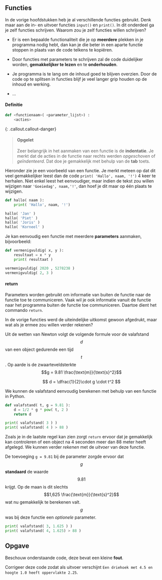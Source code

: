 ## Functies
In de vorige hoofdstukken heb je al verschillende functies gebruikt. Denk maar aan de in- en uitvoer functies `input()` en `print()`. In dit onderdeel ga je zelf functies schrijven. Waarom zou je zelf functies willen schrijven?

-   Er is een bepaalde functionaliteit die je op **meerdere** plekken in je programma nodig hebt, dan kan je die beter in een aparte functie stoppen in plaats van de code telkens te kopiëren.

-   Door functies met parameters te schrijven zal de code duidelijker worden, **gemakkelijker te lezen** en te **onderhouden**.

-   Je programma is te lang om de inhoud goed te blijven overzien. Door de code op te splitsen in functies blijf je veel langer grip houden op de inhoud en werking.

-   ...

#### Definitie
```python
def <functienaam>( <parameter_lijst>) :
    <acties>
```

{: .callout.callout-danger}
> #### Opgelet
> Zeer belangrijk in het aanmaken van een functie is de **indentatie**. Je merkt dat de acties in de functie naar rechts werden *opgeschoven* of *geïndenteerd*. Dat doe je gemakkelijk met behulp van de **tab** toets.

Hieronder zie je een voorbeeld van een functie. Je merkt meteen op dat dit veel gemakkelijker leest dan de code `print( 'Hallo', naam, '!')` 4 keer te herhalen. Niet enkel leest het eenvoudiger, maar indien de tekst zou willen wijzigen naar `'Goeiedag', naam,'!'`, dan hoef je dit maar op één plaats te wijzigen.

```python
def hallo( naam ):
    print( 'Hallo', naam, '!')

hallo( 'Jan' )
hallo( 'Piet' )
hallo( 'Joris' )
hallo( 'Korneel' )
```

Je kan eenvoudig een functie met meerdere **parameters** aanmaken, bijvoorbeeld:

```python
def vermenigvuldig( x, y ):
    resultaat = x * y
    print( resultaat )

vermenigvuldig( 2020 , 5278238 )
vermenigvuldig( 2, 3 )
```

#### return
Parameters worden gebruikt om informatie van buiten de functie naar de functie toe te communiceren. Vaak wil je ook informatie vanuit de functie naar het programma buiten de functie toe communiceren. Daartoe dient het commando `return`.

In de vorige functies werd de uiteindelijke uitkomst gewoon afgedrukt, maar wat als je ermee zou willen verder rekenen?

Uit de wetten van Newton volgt de volgende formule voor de valafstand $$d$$ van een object gedurende een tijd $$t$$. Op aarde is de zwaarteveldsterkte $$g = 9.81 \frac{\text{m}}{\text{s}^2}$$

$$
d = \dfrac{1}{2}\cdot g \cdot t^2
$$

We kunnen de valafstand eenvoudig berekenen met behulp van een functie in Python. 
```python
def valafstand( t, g = 9.81 ):
    d = 1/2 * g * pow( t, 2 )
    return d

print( valafstand( 3 ) )
print( valafstand( 4 ) > 88 )
```
Zoals je in de laatste regel kan zien zorgt `return` ervoor dat je gemakkelijk kan controleren of een object na 4 seconden meer dan 88 meter heeft afgelegd. We kunnen verder *rekenen* met de *uitvoer* van deze functie.

De toevoeging `g = 9.81` bij de parameter zorgde ervoor dat $$g$$ **standaard** de waarde $$9.81$$ krijgt. Op de maan is dit slechts $$1,625 \frac{\text{m}}{\text{s}^2}$$ wat nu gemakkelijk te berekenen valt. $$g$$ was bij deze functie een *optionele* parameter.
```python
print( valafstand( 3, 1.625 ) )
print( valafstand( 4, 1.625) > 88 )
```

## Opgave
Beschouw onderstaande code, deze bevat een kleine **fout**. 

Corrigeer deze code zodat als uitvoer verschijnt `Een driehoek met 4.5 en hoogte 1.0 heeft oppervlakte 2.25`.
